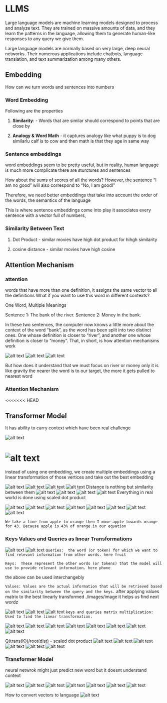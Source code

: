 # LLMS

Large language models are machine learning models designed to process and analyze text. They are trained on massive amounts of data, and they learn the patterns in the language, allowing them to generate human-like responses to any query we give them.

Large language models are normally based on very large, deep neural networks. Their numerous applications include chatbots, language translation, and text summarization among many others.

## Embedding

How can we turn words and sentences into numbers

### Word Embedding

Following are the properties

1. **Similarity**: - Words that are similar should correspond to points that are close by

2. **Analogy & Word Math** - it captures analogy like what puppy is to dog similarlu calf is to cow and then math is that they age in same way

### Sentence embeddings

word embeddings seem to be pretty useful, but in reality, human language is much more complicate there are sturctures and sentences

How about the sums of scores of all the words? However, the sentence “I am no good” will also correspond to “No, I am good!"

Therefore, we need better embeddings that take into account the order of the words, the semantics of the language

This is where sentence embeddings come into play it associates every sentence with a vector full of numbers,

### Similarity Between Text

1. Dot Product - similar movies have high dot product for hihgh similarity

2. cosine distance - similar movies have high cosine

## Attention Mechanism

### attention

words that have more than one definition, it assigns the same vector to all the definitions What if you want to use this word in different contexts?

One Word, Multiple Meanings

Sentence 1: The bank of the river.
Sentence 2: Money in the bank.

In these two sentences, the computer now knows a little more about the context of the word “bank”, as the word has been split into two distinct ones. One whose definition is closer to “river”, and another one whose definition is closer to “money”. That, in short, is how attention mechanisms work

![alt text](./images/image-2.png)
![alt text](./images/image.png)
![alt text](./images/image-1.png)

But how does it understand that we must focus on river or money only it is like gravity the nearer the word is to our target, the more it gets pulled to nearest word

### Attention Mechanism

<<<<<<< HEAD


## Transformer Model 
It has ability to carry context which have been real challenge

![alt text](./images/image-3.png)

![alt text](./images/image-4.png)
=======
instead of using one embedding, we create multiple embeddings using a linear transformation of those vertices and take out the best embedding

![alt text](<./images/Screenshot (13).png>)
![alt text](<./images/Screenshot (83).png>)
![alt text](<./images/Screenshot (15).png>)
![alt text](<./images/Screenshot (16).png>)
Distance is nothing but similarity between them
![alt text](<./images/Screenshot (21).png>) 
![alt text](<./images/Screenshot (22).png>) 
![alt text](<./images/Screenshot (24).png>) 
![alt text](<./images/Screenshot (25).png>) 
Everything in real world is done using scaled dot product

![alt text](<./images/Screenshot (30).png>) 
![alt text](<./images/Screenshot (31).png>) 
![alt text](<./images/Screenshot (33).png>) 
![alt text](<./images/Screenshot (35).png>) 
![alt text](<./images/Screenshot (40).png>) 
![alt text](<./images/Screenshot (41).png>) 
![alt text](<./images/Screenshot (42).png>) 
![alt text](<./images/Screenshot (44).png>)

`We take a line from apple to orange then I move apple towards orange for 43. Because apple is 43% of orange in our equation`

### Keys Values and Queries as linear Transformations
![alt text](<./images/Screenshot (45).png>) 
![alt text](<./images/Screenshot (46).png>) 
`Queries:  the word (or token) for which we want to find relevant information from other words. here fruit`

`Keys:  These represent the other words (or tokens) that the model will use to provide relevant information. here phone`

the above can be used interchangebly

`Values: Values are the actual information that will be retrieved based on the similarity between the query and the keys.` after applying values matrix to the best linearly transformed ./images/image it helps us find next wordz

![alt text](<./images/Screenshot (48).png>)
![alt text](<./images/Screenshot (49).png>) 
![alt text](<./images/Screenshot (51).png>)
`keys and queries matrix multiplication: Used to find the linear transformation. `

![alt text](<./images/Screenshot (52).png>) 
![alt text](<./images/Screenshot (55).png>) 
![alt text](<./images/Screenshot (56).png>) 
![alt text](<./images/Screenshot (57).png>) 
![alt text](<./images/Screenshot (58).png>) 
![alt text](<./images/Screenshot (59).png>) 
![alt text](<./images/Screenshot (60).png>) 
![alt text](<./images/Screenshot (63).png>) 

Q(trans(K))/root(dist) - scaled dot product
![alt text](<./images/Screenshot (67).png>) 
![alt text](<./images/Screenshot (68).png>) 
![alt text](<./images/Screenshot (69).png>) 
![alt text](<./images/Screenshot (70).png>) 
![alt text](<./images/Screenshot (71).png>) 
![alt text](<./images/Screenshot (72).png>) 
### Transformer Model

neural netwrok might just predict new word but it doesnt understand context

![alt text](<./images/Screenshot (74).png>) 
![alt text](<./images/Screenshot (76).png>) 
![alt text](<./images/Screenshot (77).png>) 
![alt text](<./images/Screenshot (78).png>) 
![alt text](<./images/Screenshot (79).png>) 
![alt text](<./images/Screenshot (81).png>) 
![alt text](<./images/Screenshot (82).png>)


How to convert vectors to language
![alt text](./images/image-5.png)
